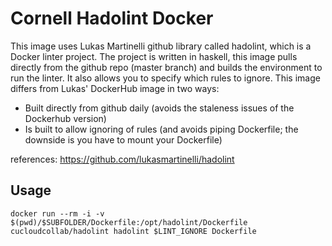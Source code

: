 # Cornell Hadolint Docker
This image uses Lukas Martinelli github library called hadolint, which is a Docker
linter project.  The project is written in haskell, this image pulls directly from the github
repo (master branch) and builds the environment to run the linter.  It also allows you to specify
which rules to ignore.   This image differs from Lukas' DockerHub image in two ways:

* Built directly from github daily (avoids the staleness issues of the Dockerhub version)
* Is built to allow ignoring of rules (and avoids piping Dockerfile; the downside is you have to mount your Dockerfile)

 references:
 https://github.com/lukasmartinelli/hadolint

## Usage

```
docker run --rm -i -v $(pwd)/$SUBFOLDER/Dockerfile:/opt/hadolint/Dockerfile cucloudcollab/hadolint hadolint $LINT_IGNORE Dockerfile
```
